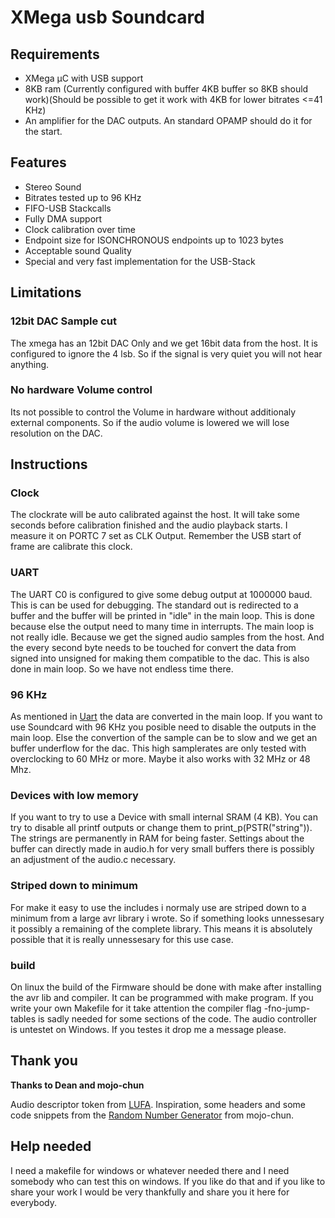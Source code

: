 # XMega usb Soundcard

## Requirements
* XMega µC with USB support
* 8KB ram (Currently configured with buffer 4KB buffer so 8KB should work)(Should be possible to get it work with 4KB for lower bitrates <=41 KHz)
* An amplifier for the DAC outputs. An standard OPAMP should do it for the start.

## Features
* Stereo Sound
* Bitrates tested up to 96 KHz
* FIFO-USB Stackcalls
* Fully DMA support
* Clock calibration over time
* Endpoint size for ISONCHRONOUS endpoints up to 1023 bytes
* Acceptable sound Quality
* Special and very fast implementation for the USB-Stack

## Limitations

### 12bit DAC Sample cut
The xmega has an 12bit DAC Only and we get 16bit data from the host. It is configured to ignore the 4 lsb. So if the signal is very quiet you will not hear anything.

### No hardware Volume control
Its not possible to control the Volume in hardware without additionaly external components. So if the audio volume is lowered we will lose resolution on the DAC.

## Instructions
### Clock
The clockrate will be auto calibrated against the host. It will take some seconds before calibration finished and the audio playback starts. I measure it on PORTC 7 set as CLK Output. Remember the USB start of frame are calibrate this clock.

### UART
The UART C0 is configured to give some debug output at 1000000 baud. This is can be used for debugging. The standard out is redirected to a buffer and the buffer will be printed in "idle" in the main loop. This is done because else the output need to many time in interrupts. The main loop is not really idle. Because we get the signed audio samples from the host. And the every second byte needs to be touched for convert the data from signed into unsigned for making them compatible to the dac. This is also done in main loop. So we have not endless time there.

### 96 KHz
As mentioned in [Uart](#uart) the data are converted in the main loop. If you want to use Soundcard with 96 KHz you posible need to disable the outputs in the main loop. Else the convertion of the sample can be to slow and we get an buffer underflow for the dac. This high samplerates are only tested with overclocking to 60 MHz or more. Maybe it also works with 32 MHz or 48 Mhz.

### Devices with low memory
If you want to try to use a Device with small internal SRAM (4 KB). You can try to disable all printf outputs or change them to print_p(PSTR("string")). The strings are permanently in RAM for being faster. Settings about the buffer can directly made in audio.h for very small buffers there is possibly an adjustment of the audio.c necessary.

### Striped down to minimum
For make it easy to use the includes i normaly use are striped down to a minimum from a large avr library i wrote. So if something looks unnessesary it possibly a remaining of the complete library. This means it is absolutely possible that it is really unnessesary for this use case.

### build
On linux the build of the Firmware should be done with make after installing the avr lib and compiler. It can be programmed with make program. If you write your own Makefile for it take attention the compiler flag -fno-jump-tables is sadly needed for some sections of the code. The audio controller is untestet on Windows. If you testes it drop me a message please.

## Thank you
**Thanks to Dean and mojo-chun**

Audio descriptor token from [LUFA][LUFALink]. Inspiration, some headers and some code snippets from the [Random Number Generator][RNGLink] from mojo-chun.

[LUFALink]:http://www.fourwalledcubicle.com/LUFA.php
[RNGLink]:https://github.com/kuro68k/xrng

## Help needed
I need a makefile for windows or whatever needed there and I need somebody who can test this on windows. If you like do that and if you like to share your work I would be very thankfully and share you it here for everybody.
